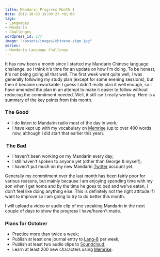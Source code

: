 ```yaml
---
title: Mandarin Progress Month 1
date: 2012-10-03 19:00:27 +01:00
tags:
- Languages
- Mandarin
- Challenges
wordpress_id: 377
image: "/assets/images/chinese-sign.jpg"
series:
- Mandarin Language Challenge
---
```


It has now been a month since I started my Mandarin Chinese language challenge, so I think it's time
for an update on how I'm doing. To be honest, it's not being going all that well. The first week
went quite well, I was generally following my study plan (except for some evening sessions), but
then it became unworkable. I guess I didn't really plan it well enough, so I have amended the plan
in an attempt to make it easier to follow without reducing the commitment needed. Well, it still
isn't really working. Here is a summary of the key points from this month.

### The Good
	
  * I do listen to Mandarin radio most of the day in work;
  * I have kept up with my vocabulary on [Memrise][1] (up to over 400 words now,
    although I did start that earlier this year).

###  The Bad

  * I haven't been working on my Mandarin every day;
  * I still haven't spoken to anyone yet (other than George & myself);
  * I haven't put much on my new Mandarin [Twitter][2] account yet.

Generally my commitment over the last month has been fairly poor for various reasons, but mainly
because I am enjoying spending time with my son when I get home and by the time he goes to bed and
we've eaten, I don't feel like doing anything else. This is definitely not the right attitude if I
want to improve so I am going to try to do better this month.

I will upload a video or audio clip of me speaking Mandarin in the next couple of days to show the
progress I have/haven't made.

### Plans for October
	
  * Practice more than twice a week;
  * Publish at least one journal entry to [Lang-8][3] per week;
  * Publish at least two audio clips to [Soundcloud][4];
  * Learn at least 200 new characters using [Memrise][1].

[1]: //www.memrise.com
[2]: //twitter.com/richard_p2_ZH
[3]: //lang-8.com
[4]: //soundcloud.com/
